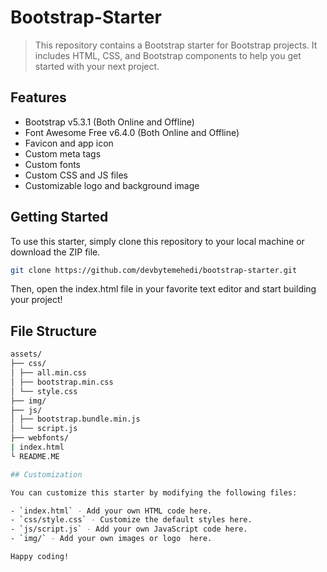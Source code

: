 # Bootstrap-Starter

>This repository contains a Bootstrap starter for Bootstrap projects. It includes HTML, CSS, and Bootstrap components to help you get started with your next project.

## Features

- Bootstrap v5.3.1 (Both Online and Offline)
- Font Awesome Free v6.4.0 (Both Online and Offline)
- Favicon and app icon
- Custom meta tags
- Custom fonts
- Custom CSS and JS files
- Customizable logo and background image

## Getting Started

To use this starter, simply clone this repository to your local machine or download the ZIP file.

```bash
git clone https://github.com/devbytemehedi/bootstrap-starter.git
```

Then, open the index.html file in your favorite text editor and start building your project!

## File Structure

```bash
assets/
├── css/
│ ├── all.min.css
│ ├── bootstrap.min.css
│ └── style.css
├── img/
├── js/
│ ├── bootstrap.bundle.min.js
│ └── script.js
├── webfonts/
| index.html
└ README.ME

## Customization

You can customize this starter by modifying the following files:

- `index.html` - Add your own HTML code here.
- `css/style.css` - Customize the default styles here.
- `js/script.js` - Add your own JavaScript code here.
- `img/` - Add your own images or logo  here.

Happy coding!
